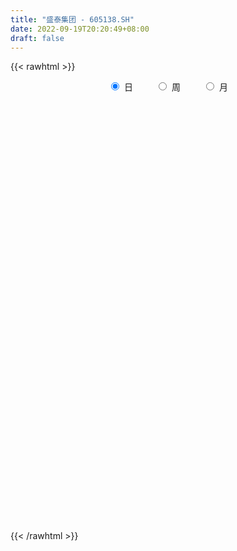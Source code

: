 ```yaml
---
title: "盛泰集团 - 605138.SH"
date: 2022-09-19T20:20:49+08:00
draft: false
---
```

{{< rawhtml >}}
    <div style="text-align: center">
        <label style="padding: 1rem;"><input style="margin-right: .5rem" type="radio" name="period" value="D" checked onclick="period_change(this)">日</label>
        <label style="padding: 1rem;"><input style="margin-right: .5rem" type="radio" name="period" value="W" onclick="period_change(this)">周</label>
        <label style="padding: 1rem;"><input style="margin-right: .5rem" type="radio" name="period" value="M" onclick="period_change(this)">月</label>
    </div>
    <div id="chart" style="height: 700px;"></div> 
    <script type="text/javascript">
        const D_v = [230335.0,38153.42,239673.44,199419.93,138143.35,114761.59,113010.77,178548.72,146785.16,120924.44,99765.59,113120.86,147927.51,123939.44,97151.06,92597.48,84483.54,54597.73,68795.24,62741.3,169789.7,217424.77,104491.6,60699.35,66722.4,53250.6,82134.71,51385.98,37449.39,50517.67,33930.19,43983.61,40135.8,35697.29,53599.67,76794.37,46852.05,62027.66,146347.53,186646.11,147088.57,268179.23,433019.28,34413.0,297533.14,188560.71,139353.11,121325.91,111862.73,167697.12,104239.0,101431.9,61985.3,53439.62,59607.08,53669.12,52055.65,37438.99,60016.26,55398.85,59148.23,41496.55,43787.04,46954.03,37403.23,33643.83,25298.0,21062.24,35693.37,26258.67,20574.56,22540.51,17268.57,18719.17,27854.67,31140.0,93571.65,59507.25,101056.12,51364.27,73145.12,28588.12,26414.31,54691.32,21563.19,27126.37,21973.82,28755.12,38506.2,50067.12,33554.23,27520.38,22866.0,31054.0,25080.76,29571.46,30342.01,17590.23,15451.23,13132.04,15116.31,34765.19,70179.59,37485.61,29684.91,28659.04,23189.27,17079.59,18386.56,21289.12,17615.35,12396.21,17054.34,13029.23,13619.0,13631.14,16110.38,113419.74,135739.16,30127.13,306174.31,415945.52,99961.0,336548.15,259417.89,229657.72,245372.19,199477.09,153163.65,232997.49,268803.39,215409.47,168235.23,132184.23,123750.34,101980.19,80558.24,62119.0,115864.93,89608.54,79278.64,53985.31,41898.79,32863.0,33014.0,32339.21,47326.21,34951.0,42470.0,32798.46,34106.69,96056.0,277859.34,242519.33,128242.85,100255.51,134869.67,84284.85,63074.82,63376.69,77348.28,64158.09,53333.37,114601.11,90312.71,78508.2,44377.94,151699.12,220992.84,160195.42,78615.1,73384.7,58615.82,41484.0,54283.58,63364.58,36604.0,39358.81,30674.26,37325.84,69687.16,48017.07,45893.17,44463.01,47503.64,43686.18,23006.97,58537.0,32785.27,27823.03,53359.72,21237.5,15566.0,22747.0,30579.0,24096.12,25812.2,46877.34,42959.0,28387.81,61182.37,51888.81,66721.65,55415.08,33111.81,36683.01,108663.01,68670.23,51138.03,32029.0,38067.68,45881.69,46688.46,125052.88,77964.23,55946.23,36451.23,37787.37,47469.12,42625.0,33448.07]
const D_histogram = [0.0,-0.0918974359,-0.2095641172,-0.3367365413,-0.4222277735,-0.4416885693,-0.4158213724,-0.3045158304,-0.2424409819,-0.1813774638,-0.1288408958,-0.0547531288,0.0373797989,0.088683056,0.1134180683,0.1231363498,0.0958489155,0.0855077837,0.0835827692,0.0683361018,0.1334515603,0.1571504432,0.1411643506,0.1174133521,0.0904110954,0.0842784564,0.0460453438,0.0119277546,-0.0159344595,-0.0039174862,-0.0000730401,0.0124875444,0.0189753247,0.0180825569,0.0361819267,0.0511140497,0.0618853845,0.0655140577,0.09432061,0.1863227076,0.3203450991,0.4812454866,0.5077857477,0.3996998058,0.2464493534,0.1074623101,0.0189178357,-0.0602151024,-0.0895965985,-0.0796686529,-0.0799027076,-0.1112006121,-0.1115731748,-0.119091923,-0.1029825867,-0.0956477435,-0.1061044428,-0.1052245396,-0.119381554,-0.1081258263,-0.1214906156,-0.1378223825,-0.121658345,-0.1137764005,-0.1023049036,-0.1234132646,-0.1207963955,-0.0916836936,-0.0428138508,-0.0121046434,0.0069159444,-0.0015478208,0.0051177983,0.0145233688,0.0391600164,0.0611134579,0.1100892942,0.122129803,0.1477628437,0.1476879039,0.1305288411,0.1115600821,0.0947498529,0.0952740534,0.0853586815,0.0679488649,0.0472376344,0.0362841972,-0.0133722871,-0.0776335956,-0.1168708195,-0.139376533,-0.1594704554,-0.204715664,-0.2099181335,-0.1848041856,-0.1364783898,-0.0981622962,-0.0679049511,-0.0479591042,-0.0417943567,0.0346386593,0.0565786287,0.0666968643,0.0744666255,0.0833782636,0.0674595203,0.0583563136,0.0328093235,0.0135363641,-0.0199699852,-0.0299630951,-0.0322845344,-0.0238586528,-0.0295055311,-0.0078717831,-0.0040785643,0.0681150852,0.1856228076,0.3326076116,0.4979011093,0.475970081,0.3469660018,0.253825259,0.1912960929,0.1731317322,0.1131325454,0.0508593337,-0.000756174,-0.0066080771,0.0318618274,0.0130595438,-0.0432366629,-0.1187072956,-0.1426188066,-0.1690115893,-0.1817891106,-0.1766524008,-0.2341825362,-0.2278859064,-0.1935199345,-0.1767444546,-0.1676418565,-0.165996262,-0.1463963164,-0.1226184925,-0.0837873464,-0.0648072896,-0.057202238,-0.0608241732,-0.047541932,-0.0191469869,0.0753495122,0.0970235804,0.1112635842,0.101975038,0.1190370565,0.1061388284,0.0800017458,0.067176267,0.0632134682,0.0559348126,0.0410883249,0.0400520414,0.0482729399,0.0426097847,0.0284441294,0.0440885672,0.0979184522,0.0584035902,0.0274143868,-0.022196142,-0.0457271864,-0.0643378902,-0.062787961,-0.1002321887,-0.1044044932,-0.0910949826,-0.0839108843,-0.0781987216,-0.0511941675,-0.0383081387,-0.020819637,-0.0032302482,0.0115931423,-0.0022858734,-0.0104478712,-0.0598854161,-0.0928986339,-0.0958061137,-0.0622423544,-0.0355165059,-0.0163111213,0.0023163938,0.0227908301,0.0330868057,0.0363879759,0.0471743054,0.0607028773,0.0534046838,0.0537351929,0.0650891922,0.0749508351,0.0525568275,0.0237632791,0.0211318153,0.0490279073,0.0485352582,0.0161244139,-0.0065500855,-0.0180894091,-0.0098779241,0.0013705662,0.0324369269,0.0295498999,0.0035510098,-0.0151574845,-0.0174322201,-0.0405182722,-0.0670495999,-0.10440755]
const D_fast = [0.0,-0.1148717949,-0.2849295054,-0.4962860649,-0.6873342405,-0.8172171786,-0.8953053248,-0.8601287404,-0.8586641373,-0.8429449852,-0.8226186412,-0.7622191563,-0.660741279,-0.5872672579,-0.5341777285,-0.4936753595,-0.4970005649,-0.4859647508,-0.466994073,-0.4651567149,-0.3666783664,-0.3036918727,-0.2843868776,-0.2787845381,-0.283184021,-0.2682470458,-0.2949688226,-0.326104473,-0.3579503021,-0.3469127003,-0.3430865143,-0.3274040436,-0.3161724321,-0.3125445607,-0.2853997092,-0.2576890738,-0.2314463929,-0.2114392053,-0.1590525005,-0.020469726,0.1936389403,0.4748506995,0.6283373975,0.620176407,0.528538293,0.4164168272,0.3326018117,0.2384150981,0.1866344524,0.1766452347,0.1564355032,0.0973374456,0.0690715892,0.0317798602,0.0221435499,0.0055664573,-0.0314163528,-0.0568425845,-0.1008449873,-0.1166207162,-0.1603581594,-0.2111455219,-0.2253960707,-0.2459582263,-0.2600629553,-0.3120246324,-0.3396068623,-0.3334150838,-0.2952487037,-0.2675656571,-0.2468160832,-0.2556668036,-0.2477217349,-0.2346853223,-0.2002586705,-0.1630268645,-0.0865287047,-0.0439557452,0.0186180065,0.0554650426,0.0709381901,0.0798594517,0.0867366856,0.1110793996,0.122503698,0.1220810976,0.1131792756,0.1112968878,0.0582973317,-0.0253723756,-0.0938273044,-0.1511771512,-0.2111386875,-0.3075628121,-0.365244815,-0.3863319134,-0.3721257151,-0.3583501955,-0.3450690882,-0.3371130173,-0.341396859,-0.2563041782,-0.2202195516,-0.1934271,-0.1670406823,-0.1372844784,-0.1363383417,-0.1308524699,-0.1481971292,-0.1640859975,-0.2025848431,-0.2200687267,-0.2304612997,-0.2280000813,-0.2410233423,-0.2213575401,-0.2185839624,-0.1293615416,0.0345518827,0.2646885896,0.5544573646,0.6515188566,0.6092562779,0.5795718498,0.564866707,0.5899852793,0.5582692289,0.5087108505,0.4569062994,0.449402377,0.4958377384,0.4803003407,0.4131949683,0.3080475116,0.248481299,0.179835619,0.12161082,0.0825844296,-0.0334913398,-0.0841661866,-0.0981801984,-0.1255908321,-0.1583986981,-0.1982521691,-0.2152513027,-0.2221281018,-0.2042437923,-0.2014655579,-0.2081610659,-0.2269890443,-0.2255922862,-0.2019840878,-0.0886502106,-0.0427202474,-0.0006643475,0.0155408658,0.0623621484,0.0759986274,0.0698619813,0.0738305693,0.0856711374,0.092376185,0.0878017785,0.0967785054,0.1170676389,0.1220569299,0.1150023069,0.1416688865,0.2199783846,0.19506442,0.1709288134,0.1157692491,0.0808064081,0.0461112317,0.0319641707,-0.0305381041,-0.060811532,-0.0702757671,-0.0840693898,-0.0979069075,-0.0837008953,-0.0803919012,-0.0681083087,-0.0513264819,-0.0336048059,-0.0480552899,-0.0588292555,-0.1232381544,-0.1794760307,-0.2063350389,-0.1883318682,-0.1704851462,-0.1553575419,-0.1361509283,-0.1099787846,-0.0914111075,-0.0790129433,-0.0564330375,-0.0277287463,-0.0216757688,-0.0079114615,0.0197148359,0.0483141875,0.0390593868,0.0162066582,0.0188581482,0.059011217,0.0706523825,0.0422726416,0.0179606208,0.001898945,0.0076409489,0.0192320808,0.0584076732,0.0629081211,0.0377969835,0.015299118,0.0086663275,-0.0245492927,-0.0678430204,-0.131302858]
const D_slow = [0.0,-0.022974359,-0.0753653883,-0.1595495236,-0.265106467,-0.3755286093,-0.4794839524,-0.55561291,-0.6162231555,-0.6615675214,-0.6937777454,-0.7074660276,-0.6981210778,-0.6759503138,-0.6475957968,-0.6168117093,-0.5928494804,-0.5714725345,-0.5505768422,-0.5334928167,-0.5001299267,-0.4608423159,-0.4255512282,-0.3961978902,-0.3735951164,-0.3525255023,-0.3410141663,-0.3380322277,-0.3420158425,-0.3429952141,-0.3430134741,-0.339891588,-0.3351477568,-0.3306271176,-0.3215816359,-0.3088031235,-0.2933317774,-0.276953263,-0.2533731105,-0.2067924336,-0.1267061588,-0.0063947871,0.1205516498,0.2204766012,0.2820889396,0.3089545171,0.313683976,0.2986302004,0.2762310508,0.2563138876,0.2363382107,0.2085380577,0.180644764,0.1508717832,0.1251261366,0.1012142007,0.07468809,0.0483819551,0.0185365666,-0.0084948899,-0.0388675438,-0.0733231395,-0.1037377257,-0.1321818258,-0.1577580517,-0.1886113679,-0.2188104667,-0.2417313901,-0.2524348529,-0.2554610137,-0.2537320276,-0.2541189828,-0.2528395332,-0.249208691,-0.2394186869,-0.2241403225,-0.1966179989,-0.1660855482,-0.1291448372,-0.0922228613,-0.059590651,-0.0317006304,-0.0080131672,0.0158053461,0.0371450165,0.0541322327,0.0659416413,0.0750126906,0.0716696188,0.0522612199,0.023043515,-0.0118006182,-0.0516682321,-0.1028471481,-0.1553266814,-0.2015277278,-0.2356473253,-0.2601878993,-0.2771641371,-0.2891539131,-0.2996025023,-0.2909428375,-0.2767981803,-0.2601239643,-0.2415073079,-0.220662742,-0.2037978619,-0.1892087835,-0.1810064527,-0.1776223616,-0.1826148579,-0.1901056317,-0.1981767653,-0.2041414285,-0.2115178113,-0.213485757,-0.2145053981,-0.1974766268,-0.1510709249,-0.067919022,0.0565562553,0.1755487756,0.262290276,0.3257465908,0.373570614,0.4168535471,0.4451366834,0.4578515169,0.4576624734,0.4560104541,0.4639759109,0.4672407969,0.4564316312,0.4267548073,0.3911001056,0.3488472083,0.3033999306,0.2592368304,0.2006911964,0.1437197198,0.0953397361,0.0511536225,0.0092431584,-0.0322559071,-0.0688549862,-0.0995096094,-0.1204564459,-0.1366582683,-0.1509588278,-0.1661648711,-0.1780503541,-0.1828371009,-0.1639997228,-0.1397438277,-0.1119279317,-0.0864341722,-0.0566749081,-0.030140201,-0.0101397645,0.0066543022,0.0224576693,0.0364413724,0.0467134536,0.056726464,0.068794699,0.0794471451,0.0865581775,0.0975803193,0.1220599323,0.1366608299,0.1435144266,0.1379653911,0.1265335945,0.1104491219,0.0947521317,0.0696940845,0.0435929612,0.0208192156,-0.0001585055,-0.0197081859,-0.0325067278,-0.0420837625,-0.0472886717,-0.0480962337,-0.0451979482,-0.0457694165,-0.0483813843,-0.0633527383,-0.0865773968,-0.1105289252,-0.1260895138,-0.1349686403,-0.1390464206,-0.1384673222,-0.1327696147,-0.1244979132,-0.1154009192,-0.1036073429,-0.0884316236,-0.0750804526,-0.0616466544,-0.0453743563,-0.0266366476,-0.0134974407,-0.0075566209,-0.0022736671,0.0099833097,0.0221171243,0.0261482277,0.0245107063,0.0199883541,0.0175188731,0.0178615146,0.0259707463,0.0333582213,0.0342459737,0.0304566026,0.0260985476,0.0159689795,-0.0007934205,-0.026895308]
const D_data = [['2021-10-27', 11.96, 14.36, 11.96, 14.36],['2021-10-28', 13.5, 12.92, 12.92, 13.5],['2021-10-29', 11.63, 11.9, 11.63, 12.82],['2021-11-01', 11.0, 10.88, 10.75, 11.3],['2021-11-02', 10.88, 10.49, 10.41, 10.99],['2021-11-03', 10.45, 10.64, 10.28, 10.88],['2021-11-04', 10.57, 10.82, 10.48, 10.95],['2021-11-05', 10.8, 11.9, 10.71, 11.9],['2021-11-08', 11.8, 11.45, 11.15, 11.8],['2021-11-09', 11.35, 11.51, 11.35, 12.04],['2021-11-10', 11.23, 11.49, 11.01, 11.87],['2021-11-11', 11.44, 11.93, 11.3, 11.97],['2021-11-12', 11.82, 12.5, 11.72, 12.65],['2021-11-15', 12.57, 12.33, 12.14, 12.7],['2021-11-16', 12.35, 12.19, 11.92, 12.46],['2021-11-17', 12.34, 12.1, 12.08, 12.49],['2021-11-18', 12.0, 11.59, 11.58, 12.0],['2021-11-19', 11.7, 11.69, 11.43, 11.74],['2021-11-22', 11.98, 11.75, 11.71, 12.18],['2021-11-23', 11.68, 11.52, 11.46, 11.74],['2021-11-24', 11.54, 12.67, 11.49, 12.67],['2021-11-25', 12.99, 12.44, 12.2, 13.0],['2021-11-26', 12.19, 12.02, 12.01, 12.54],['2021-11-29', 11.75, 11.86, 11.71, 12.08],['2021-11-30', 11.85, 11.71, 11.66, 12.09],['2021-12-01', 11.66, 11.9, 11.6, 11.91],['2021-12-02', 11.86, 11.38, 11.37, 11.89],['2021-12-03', 11.37, 11.21, 11.13, 11.47],['2021-12-06', 11.2, 11.07, 11.06, 11.3],['2021-12-07', 11.12, 11.47, 11.06, 11.47],['2021-12-08', 11.44, 11.36, 11.26, 11.45],['2021-12-09', 11.39, 11.47, 11.33, 11.64],['2021-12-10', 11.46, 11.41, 11.35, 11.63],['2021-12-13', 11.38, 11.3, 11.21, 11.49],['2021-12-14', 11.28, 11.56, 11.25, 11.68],['2021-12-15', 11.65, 11.6, 11.55, 11.95],['2021-12-16', 11.57, 11.62, 11.52, 11.72],['2021-12-17', 11.54, 11.58, 11.43, 11.89],['2021-12-20', 11.64, 12.01, 11.55, 12.58],['2021-12-21', 11.98, 13.21, 11.86, 13.21],['2021-12-22', 14.0, 14.53, 13.77, 14.53],['2021-12-23', 14.82, 15.98, 14.81, 15.98],['2021-12-24', 17.58, 15.21, 14.38, 17.58],['2021-12-27', 13.69, 13.69, 13.69, 13.69],['2021-12-28', 12.7, 12.71, 12.41, 13.44],['2021-12-29', 12.49, 12.28, 12.2, 12.55],['2021-12-30', 12.27, 12.39, 12.17, 12.51],['2021-12-31', 12.3, 12.08, 12.08, 12.48],['2022-01-04', 12.11, 12.39, 12.1, 12.57],['2022-01-05', 12.46, 12.8, 12.4, 12.99],['2022-01-06', 12.69, 12.67, 12.41, 12.8],['2022-01-07', 12.61, 12.15, 12.1, 12.65],['2022-01-10', 12.01, 12.39, 11.98, 12.43],['2022-01-11', 12.37, 12.21, 12.13, 12.45],['2022-01-12', 12.25, 12.46, 12.17, 12.51],['2022-01-13', 12.48, 12.35, 12.32, 12.56],['2022-01-14', 12.31, 12.05, 12.03, 12.35],['2022-01-17', 12.06, 12.09, 11.95, 12.18],['2022-01-18', 12.1, 11.78, 11.72, 12.12],['2022-01-19', 11.73, 12.0, 11.73, 12.21],['2022-01-20', 11.98, 11.59, 11.47, 12.13],['2022-01-21', 11.68, 11.36, 11.3, 11.68],['2022-01-24', 11.37, 11.65, 11.24, 11.68],['2022-01-25', 11.6, 11.5, 11.33, 11.85],['2022-01-26', 11.5, 11.49, 11.13, 11.55],['2022-01-27', 11.49, 10.94, 10.92, 11.49],['2022-01-28', 10.99, 11.06, 10.82, 11.17],['2022-02-07', 11.19, 11.36, 11.19, 11.42],['2022-02-08', 11.36, 11.73, 11.31, 11.74],['2022-02-09', 11.73, 11.66, 11.57, 11.79],['2022-02-10', 11.64, 11.61, 11.48, 11.7],['2022-02-11', 11.58, 11.26, 11.23, 11.6],['2022-02-14', 11.2, 11.41, 11.17, 11.56],['2022-02-15', 11.32, 11.46, 11.31, 11.49],['2022-02-16', 11.48, 11.73, 11.47, 11.75],['2022-02-17', 11.78, 11.83, 11.63, 11.88],['2022-02-18', 11.82, 12.4, 11.76, 12.45],['2022-02-21', 12.43, 12.17, 12.1, 12.49],['2022-02-22', 12.11, 12.53, 11.8, 12.8],['2022-02-23', 12.5, 12.38, 12.28, 12.5],['2022-02-24', 12.36, 12.22, 12.03, 12.6],['2022-02-25', 12.28, 12.19, 12.15, 12.34],['2022-02-28', 12.13, 12.2, 12.02, 12.34],['2022-03-01', 12.16, 12.45, 12.11, 12.55],['2022-03-02', 12.34, 12.37, 12.3, 12.46],['2022-03-03', 12.41, 12.27, 12.18, 12.51],['2022-03-04', 12.28, 12.18, 12.11, 12.35],['2022-03-07', 12.17, 12.26, 12.08, 12.32],['2022-03-08', 12.15, 11.63, 11.6, 12.24],['2022-03-09', 11.65, 11.11, 10.79, 11.8],['2022-03-10', 11.35, 11.07, 11.05, 11.39],['2022-03-11', 10.93, 11.01, 10.65, 11.09],['2022-03-14', 10.97, 10.8, 10.75, 11.04],['2022-03-15', 10.82, 10.15, 10.03, 10.87],['2022-03-16', 10.22, 10.33, 10.01, 10.44],['2022-03-17', 10.43, 10.58, 10.4, 10.8],['2022-03-18', 10.53, 10.91, 10.5, 10.93],['2022-03-21', 10.91, 10.89, 10.76, 11.03],['2022-03-22', 10.86, 10.87, 10.75, 10.94],['2022-03-23', 10.86, 10.79, 10.76, 10.9],['2022-03-24', 10.85, 10.61, 10.58, 10.85],['2022-03-25', 10.64, 11.67, 10.64, 11.67],['2022-03-28', 11.47, 11.25, 10.97, 11.48],['2022-03-29', 11.2, 11.2, 11.03, 11.3],['2022-03-30', 11.26, 11.24, 11.07, 11.29],['2022-03-31', 11.24, 11.33, 11.08, 11.37],['2022-04-01', 11.22, 11.03, 10.89, 11.23],['2022-04-06', 11.0, 11.07, 10.91, 11.16],['2022-04-07', 11.0, 10.78, 10.77, 11.05],['2022-04-08', 10.8, 10.73, 10.39, 10.87],['2022-04-11', 10.62, 10.38, 10.25, 10.7],['2022-04-12', 10.36, 10.51, 10.2, 10.56],['2022-04-13', 10.52, 10.52, 10.43, 10.74],['2022-04-14', 10.52, 10.62, 10.52, 10.77],['2022-04-15', 10.66, 10.4, 10.25, 10.66],['2022-04-18', 10.37, 10.74, 10.22, 10.75],['2022-04-19', 10.86, 10.55, 10.49, 10.87],['2022-04-20', 10.67, 11.61, 10.67, 11.61],['2022-04-21', 11.98, 12.77, 11.88, 12.77],['2022-04-22', 14.05, 14.05, 14.05, 14.05],['2022-04-25', 15.46, 15.46, 15.29, 15.46],['2022-04-26', 14.01, 13.91, 13.91, 16.9],['2022-04-27', 12.52, 12.52, 12.52, 12.86],['2022-04-28', 11.66, 12.65, 11.27, 13.77],['2022-04-29', 12.13, 12.84, 12.0, 13.12],['2022-05-05', 12.8, 13.38, 12.25, 13.78],['2022-05-06', 13.07, 12.82, 12.8, 14.46],['2022-05-09', 12.88, 12.59, 12.5, 13.42],['2022-05-10', 12.25, 12.5, 12.2, 12.74],['2022-05-11', 12.8, 12.98, 12.66, 13.45],['2022-05-12', 12.74, 13.7, 12.58, 14.24],['2022-05-13', 13.5, 13.12, 13.1, 13.98],['2022-05-16', 13.03, 12.5, 12.36, 13.05],['2022-05-17', 12.38, 11.9, 11.71, 12.47],['2022-05-18', 11.75, 12.23, 11.75, 12.45],['2022-05-19', 11.95, 11.99, 11.71, 12.09],['2022-05-20', 11.95, 11.96, 11.87, 12.11],['2022-05-23', 11.88, 12.06, 11.85, 12.06],['2022-05-24', 12.06, 11.0, 10.97, 12.07],['2022-05-25', 10.95, 11.5, 10.91, 11.54],['2022-05-26', 11.48, 11.81, 11.41, 11.99],['2022-05-27', 11.8, 11.59, 11.55, 11.81],['2022-05-30', 11.55, 11.43, 11.31, 11.61],['2022-05-31', 11.31, 11.23, 11.05, 11.38],['2022-06-01', 11.25, 11.38, 11.19, 11.46],['2022-06-02', 11.36, 11.43, 11.15, 11.46],['2022-06-06', 11.4, 11.69, 11.38, 11.8],['2022-06-07', 11.74, 11.52, 11.43, 11.79],['2022-06-08', 11.5, 11.38, 11.1, 11.56],['2022-06-09', 11.39, 11.18, 11.08, 11.45],['2022-06-10', 11.15, 11.35, 11.05, 11.38],['2022-06-13', 11.4, 11.6, 11.35, 11.96],['2022-06-14', 11.64, 12.76, 11.6, 12.76],['2022-06-15', 12.51, 12.21, 12.18, 12.8],['2022-06-16', 12.15, 12.28, 12.04, 12.44],['2022-06-17', 12.12, 12.07, 11.77, 12.14],['2022-06-20', 12.1, 12.5, 11.96, 12.56],['2022-06-21', 12.5, 12.22, 12.02, 12.57],['2022-06-22', 12.38, 12.02, 11.94, 12.42],['2022-06-23', 11.9, 12.14, 11.7, 12.15],['2022-06-24', 12.08, 12.26, 11.94, 12.29],['2022-06-27', 12.26, 12.24, 12.0, 12.28],['2022-06-28', 12.25, 12.13, 12.07, 12.27],['2022-06-29', 12.1, 12.3, 11.95, 12.5],['2022-06-30', 12.3, 12.48, 12.09, 12.48],['2022-07-01', 12.58, 12.36, 12.12, 12.66],['2022-07-04', 12.38, 12.24, 12.11, 12.39],['2022-07-05', 12.6, 12.66, 12.45, 13.36],['2022-07-06', 12.66, 13.4, 12.53, 13.89],['2022-07-07', 13.0, 12.35, 12.18, 13.0],['2022-07-08', 12.18, 12.32, 12.05, 12.4],['2022-07-11', 12.18, 11.89, 11.77, 12.18],['2022-07-12', 11.93, 12.01, 11.71, 12.07],['2022-07-13', 11.9, 11.93, 11.77, 11.95],['2022-07-14', 11.94, 12.1, 11.83, 12.3],['2022-07-15', 12.09, 11.46, 11.4, 12.09],['2022-07-18', 11.46, 11.69, 11.35, 11.76],['2022-07-19', 11.68, 11.86, 11.65, 11.95],['2022-07-20', 11.84, 11.77, 11.73, 11.9],['2022-07-21', 11.71, 11.72, 11.63, 11.87],['2022-07-22', 11.73, 12.02, 11.63, 12.1],['2022-07-25', 11.96, 11.91, 11.8, 12.08],['2022-07-26', 11.83, 12.02, 11.62, 12.05],['2022-07-27', 11.93, 12.1, 11.91, 12.17],['2022-07-28', 12.03, 12.15, 12.03, 12.25],['2022-07-29', 12.05, 11.79, 11.74, 12.05],['2022-08-01', 11.7, 11.79, 11.68, 11.85],['2022-08-02', 11.75, 11.08, 10.95, 11.75],['2022-08-03', 11.0, 10.99, 10.93, 11.29],['2022-08-04', 11.0, 11.18, 11.0, 11.29],['2022-08-05', 11.25, 11.64, 11.1, 11.74],['2022-08-08', 11.56, 11.66, 11.54, 11.71],['2022-08-09', 11.72, 11.65, 11.55, 11.72],['2022-08-10', 11.64, 11.72, 11.58, 11.77],['2022-08-11', 11.78, 11.84, 11.73, 11.87],['2022-08-12', 11.88, 11.8, 11.67, 11.9],['2022-08-15', 11.8, 11.76, 11.55, 11.9],['2022-08-16', 11.84, 11.91, 11.72, 12.16],['2022-08-17', 11.9, 12.04, 11.82, 12.2],['2022-08-18', 12.0, 11.83, 11.81, 12.06],['2022-08-19', 11.85, 11.94, 11.77, 12.26],['2022-08-22', 12.1, 12.15, 11.99, 12.35],['2022-08-23', 12.27, 12.24, 11.85, 12.37],['2022-08-24', 12.09, 11.85, 11.71, 12.09],['2022-08-25', 11.85, 11.66, 11.56, 11.93],['2022-08-26', 11.7, 11.92, 11.6, 11.98],['2022-08-29', 12.05, 12.4, 11.93, 12.49],['2022-08-30', 12.24, 12.16, 12.03, 12.44],['2022-08-31', 12.15, 11.7, 11.64, 12.22],['2022-09-01', 11.71, 11.68, 11.64, 11.93],['2022-09-02', 11.83, 11.72, 11.52, 11.85],['2022-09-05', 11.6, 11.95, 11.54, 12.14],['2022-09-06', 11.9, 12.04, 11.83, 12.19],['2022-09-07', 12.3, 12.42, 12.11, 12.78],['2022-09-08', 12.37, 12.1, 12.05, 12.38],['2022-09-09', 12.01, 11.75, 11.74, 12.07],['2022-09-13', 11.75, 11.72, 11.66, 11.82],['2022-09-14', 11.61, 11.86, 11.56, 11.91],['2022-09-15', 11.77, 11.51, 11.41, 11.83],['2022-09-16', 11.63, 11.29, 11.29, 11.86],['2022-09-19', 11.01, 10.91, 10.63, 11.2]]
const W_v = [508161.86,743884.36,628523.5599999999,452769.2499999999,623242.61,314193.04,206016.66,274971.04,1181280.72,781185.87,485230.75,280756.77,253498.88,187086.13,126129.35,188554.06,313660.88,151769.01,178403.05,138914.23,96055.0,189198.42,56755.27,73714.13,309027.55,1418046.8700000001,475029.91,1069851.0900000001,606708.23,400856.42,140115.0,191652.36,844933.03,422954.3100000001,400913.48,655880.42,291132.68,213650.07,229563.07,195511.99,114225.62,205218.72,243820.36,298567.95,351533.49,164332.72,33448.07]
const W_histogram = [0.0,0.0,0.0382905983,0.0085035673,0.0103410381,-0.0408718956,-0.0581021325,-0.0549115395,0.1818454494,0.1207642677,0.0801471452,0.0434540409,-0.0266075139,-0.0889614917,-0.1111042179,-0.0466407194,-0.0173209426,0.0012374497,-0.0619533573,-0.1046443076,-0.0771267183,-0.096215236,-0.1215976073,-0.1512316427,0.0723619158,0.132633707,0.1630197525,0.1931312023,0.1278780746,0.0563974485,-0.0019661523,-0.0439388449,-0.0222834794,0.004344937,0.026940967,0.0368291772,-0.0141804096,-0.0100321463,-0.021922559,-0.0380870091,-0.0362126921,-0.0243240972,-0.0169373535,-0.0242080841,-0.025551454,-0.0543216658,-0.0935450855]
const W_fast = [0.0,0.0,0.0478632479,0.0202021087,0.024624839,-0.0368060686,-0.0685618386,-0.0790991304,0.2031192208,0.172229106,0.1516487698,0.1258191757,0.0491057425,-0.0354886083,-0.085407389,-0.0326040703,-0.0076145292,0.0112532255,-0.0674259208,-0.136277948,-0.1280420382,-0.1711843649,-0.2269661381,-0.2944080842,-0.0527240467,0.0407061713,0.1118471549,0.1902414053,0.1569577963,0.0995765322,0.0407213934,-0.0122360105,0.0038484852,0.0315631358,0.0608944076,0.0799899121,0.0254352229,0.0270754497,0.0097043971,-0.0159818053,-0.0231606612,-0.0173530907,-0.0142006854,-0.0275234369,-0.0352546703,-0.0776052986,-0.1402149897]
const W_slow = [0.0,0.0,0.0095726496,0.0116985414,0.0142838009,0.004065827,-0.0104597061,-0.024187591,0.0212737714,0.0514648383,0.0715016246,0.0823651348,0.0757132564,0.0534728834,0.0256968289,0.0140366491,0.0097064134,0.0100157759,-0.0054725635,-0.0316336404,-0.0509153199,-0.0749691289,-0.1053685308,-0.1431764415,-0.1250859625,-0.0919275357,-0.0511725976,-0.002889797,0.0290797216,0.0431790838,0.0426875457,0.0317028345,0.0261319646,0.0272181989,0.0339534406,0.0431607349,0.0396156325,0.0371075959,0.0316269562,0.0221052039,0.0130520309,0.0069710066,0.0027366682,-0.0033153528,-0.0097032163,-0.0232836328,-0.0466699042]
const W_data = [['2021-10-29', 11.96, 11.9, 11.63, 14.36],['2021-11-05', 11.0, 11.9, 10.28, 11.9],['2021-11-12', 11.8, 12.5, 11.01, 12.65],['2021-11-19', 12.57, 11.69, 11.43, 12.7],['2021-11-26', 11.98, 12.02, 11.46, 13.0],['2021-12-03', 11.75, 11.21, 11.13, 12.09],['2021-12-10', 11.2, 11.41, 11.06, 11.64],['2021-12-17', 11.38, 11.58, 11.21, 11.95],['2021-12-24', 11.64, 15.21, 11.55, 17.58],['2021-12-31', 13.69, 12.08, 12.08, 13.69],['2022-01-07', 12.11, 12.15, 12.1, 12.99],['2022-01-14', 12.01, 12.05, 11.98, 12.56],['2022-01-21', 12.06, 11.36, 11.3, 12.21],['2022-01-28', 11.37, 11.06, 10.82, 11.85],['2022-02-11', 11.19, 11.26, 11.19, 11.79],['2022-02-18', 11.2, 12.4, 11.17, 12.45],['2022-02-25', 12.43, 12.19, 11.8, 12.8],['2022-03-04', 12.13, 12.18, 12.02, 12.55],['2022-03-11', 12.17, 11.01, 10.65, 12.32],['2022-03-18', 10.97, 10.91, 10.01, 11.04],['2022-03-25', 10.91, 11.67, 10.58, 11.67],['2022-04-01', 11.47, 11.03, 10.89, 11.48],['2022-04-08', 11.0, 10.73, 10.39, 11.16],['2022-04-15', 10.62, 10.4, 10.2, 10.77],['2022-04-22', 10.37, 14.05, 10.22, 14.05],['2022-04-29', 15.46, 12.84, 11.27, 16.9],['2022-05-06', 12.8, 12.82, 12.25, 14.46],['2022-05-13', 12.88, 13.12, 12.2, 14.24],['2022-05-20', 13.03, 11.96, 11.71, 13.05],['2022-05-27', 11.88, 11.59, 10.91, 12.07],['2022-06-02', 11.55, 11.43, 11.05, 11.61],['2022-06-10', 11.4, 11.35, 11.05, 11.8],['2022-06-17', 11.4, 12.07, 11.35, 12.8],['2022-06-24', 12.1, 12.26, 11.7, 12.57],['2022-07-01', 12.26, 12.36, 11.95, 12.66],['2022-07-08', 12.38, 12.32, 12.05, 13.89],['2022-07-15', 12.18, 11.46, 11.4, 12.3],['2022-07-22', 11.46, 12.02, 11.35, 12.1],['2022-07-29', 11.96, 11.79, 11.62, 12.25],['2022-08-05', 11.7, 11.64, 10.93, 11.85],['2022-08-12', 11.56, 11.8, 11.54, 11.9],['2022-08-19', 11.8, 11.94, 11.55, 12.26],['2022-08-26', 12.1, 11.92, 11.56, 12.37],['2022-09-02', 12.05, 11.72, 11.52, 12.49],['2022-09-09', 11.6, 11.75, 11.54, 12.78],['2022-09-16', 11.75, 11.29, 11.29, 11.91],['2022-09-23', 11.01, 10.91, 10.63, 11.2]]
const M_v = [508161.86,2575841.5300000003,2630225.5800000001,1206572.53,654758.6,704736.13,1880733.0900000003,2627207.4400000009,1847298.1900000002,1468734.4399999997,987247.96,619410.9599999998]
const M_histogram = [0.0,-0.0121253561,0.0045505085,-0.0503126802,-0.0091783161,-0.038283462,0.0420856635,-0.0123489737,0.03412422,0.0175242419,0.000512077,-0.0605401648]
const M_fast = [0.0,-0.0151566952,0.0026567966,-0.0647845622,-0.0259447771,-0.0646207885,0.0262697529,-0.0312521278,0.023752121,0.0115332034,-0.0053509423,-0.0815382253]
const M_slow = [0.0,-0.003031339,-0.0018937119,-0.014471882,-0.016766461,-0.0263373265,-0.0158159106,-0.018903154,-0.010372099,-0.0059910386,-0.0058630193,-0.0209980605]
const M_data = [['2021-10-29', 11.96, 11.9, 11.63, 14.36],['2021-11-30', 11.0, 11.71, 10.28, 13.0],['2021-12-31', 11.66, 12.08, 11.06, 17.58],['2022-01-28', 12.11, 11.06, 10.82, 12.99],['2022-02-28', 11.19, 12.2, 11.17, 12.8],['2022-03-31', 12.16, 11.33, 10.01, 12.55],['2022-04-29', 11.22, 12.84, 10.2, 16.9],['2022-05-31', 12.8, 11.23, 10.91, 14.46],['2022-06-30', 11.25, 12.48, 11.05, 12.8],['2022-07-29', 12.58, 11.79, 11.35, 13.89],['2022-08-31', 11.7, 11.7, 10.93, 12.49],['2022-09-30', 11.71, 10.91, 10.63, 12.78]]
        const D_a = [null,null,null,null,null,10.28,null,null,null,null,null,null,null,12.7,null,null,null,11.43,null,null,null,13.0,null,null,null,null,null,null,11.06,null,null,null,null,null,null,null,null,null,null,null,null,null,17.58,null,null,null,null,null,null,null,null,null,null,null,null,null,null,null,null,null,null,null,null,null,null,null,10.82,null,null,null,null,null,null,null,null,null,null,null,12.8,null,null,null,null,null,null,null,null,null,null,null,null,null,null,null,10.01,null,null,null,null,null,null,11.67,null,null,null,null,null,null,null,null,null,10.2,null,null,null,null,null,null,null,null,null,16.9,null,null,null,null,null,null,null,null,null,null,null,null,null,null,null,null,null,10.91,null,null,null,null,null,null,null,null,null,null,null,null,null,12.8,null,null,null,null,null,11.7,null,null,null,null,null,null,null,null,13.89,null,null,null,null,null,null,null,11.35,null,null,null,null,null,null,null,12.25,null,null,null,10.93,null,null,null,null,null,null,null,null,null,null,null,null,null,null,null,null,null,null,null,null,null,null,null,null,12.78,null,null,null,null,null,null,null]
const W_a = [null,10.28,null,null,null,null,null,null,17.58,null,null,null,null,null,null,null,null,null,null,10.01,null,null,null,null,null,16.9,null,null,null,null,null,null,null,null,null,null,null,null,null,10.93,null,null,null,null,null,null,null]
const M_a = [null,null,null,null,null,10.01,null,null,null,null,null,null]
        const D_b = [[{ coord: ['2021-11-03', 12.7] }, { coord: ['2022-08-03', 11.43] }]]
const W_b = [[{ coord: ['2021-11-05', 16.9] }, { coord: ['2022-04-29', 10.28] }]]
const M_b = []
    </script>
{{< /rawhtml >}}